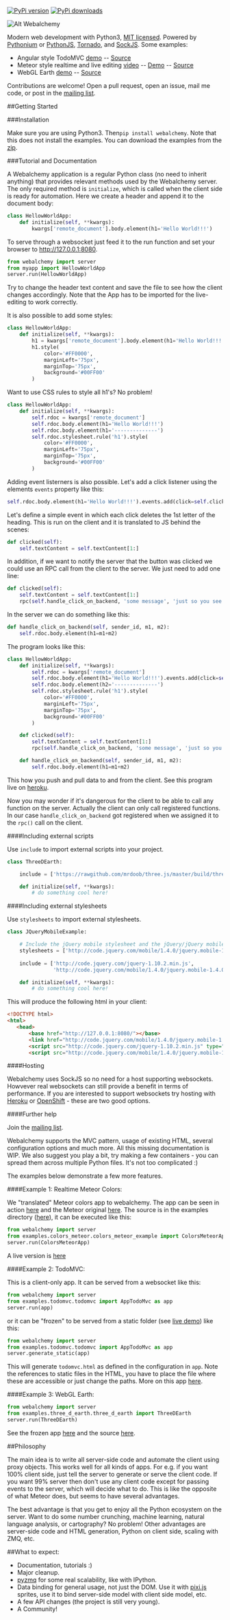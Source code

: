[![PyPi version](https://pypip.in/v/Webalchemy/badge.png)](https://crate.io/packages/Webalchemy/)
[![PyPi downloads](https://pypip.in/d/Webalchemy/badge.png)](https://crate.io/packages/Webalchemy/)

![Alt Webalchemy](https://i.imgur.com/su7TdAd.png "Webalchemy")

Modern web development with Python3, [MIT licensed](LICENSE.txt). Powered by [Pythonium](https://github.com/pythonium/pythonium) or [PythonJS](https://github.com/PythonJS/PythonJS), [Tornado](https://github.com/facebook/tornado), and [SockJS](https://github.com/sockjs/sockjs-client). Some examples:

- Angular style TodoMVC [demo](http://skariel.org/webalchemy/todomvc.html) -- [Source](https://github.com/skariel/webalchemy/tree/master/examples/todomvc)
- Meteor style realtime and live editing [video](https://vimeo.com/74150054) --  [Demo](http://weba-colors.herokuapp.com/) -- [Source](https://github.com/skariel/webalchemy/blob/master/examples/colors_meteor/colors_meteor_example.py)
- WebGL Earth [demo](http://skariel.org/webalchemy/webglearth.html) -- [Source](https://github.com/skariel/webalchemy/blob/master/examples/three_d_earth/three_d_earth.py)

Contributions are welcome! Open a pull request, open an issue, mail me code, or post in the [mailing list](https://groups.google.com/forum/#!forum/webalchemy).

##Getting Started

###Installation

Make sure you are using Python3. Then`pip install webalchemy`. Note that this does not install the examples. You can download the examples from the [zip](https://github.com/skariel/webalchemy/archive/master.zip).

###Tutorial and Documentation

A Webalchemy application is a regular Python class (no need to inherit anything) that provides relevant methods used by the Webalchemy server. The only required method is `initialize`, which is called when the client side is ready for automation. Here we create a header and append it to the document body:

```python
class HellowWorldApp:
    def initialize(self, **kwargs):
        kwargs['remote_document'].body.element(h1='Hello World!!!')
```

To serve through a websocket just feed it to the run function and set your browser to http://127.0.0.1:8080.

```python
from webalchemy import server
from myapp import HellowWorldApp
server.run(HellowWorldApp)
```

Try to change the header text content and save the file to see how the client changes accordingly. Note that the App has to be imported for the live-editing to work correctly.

It is also possible to add some styles:

```Python
class HellowWorldApp:
    def initialize(self, **kwargs):
        h1 = kwargs['remote_document'].body.element(h1='Hello World!!!')
        h1.style(
            color='#FF0000',
            marginLeft='75px',
            marginTop='75px',
            background='#00FF00'
        )
```

Want to use CSS rules to style all h1's? No problem!

```Python
class HellowWorldApp:
    def initialize(self, **kwargs):
        self.rdoc = kwargs['remote_document']
        self.rdoc.body.element(h1='Hello World!!!')
        self.rdoc.body.element(h1='--------------')
        self.rdoc.stylesheet.rule('h1').style(
            color='#FF0000',
            marginLeft='75px',
            marginTop='75px',
            background='#00FF00'
        )
```

Adding event listerners is also possible. Let's add a click listener using the elements `events` property like this:

 ```Python
self.rdoc.body.element(h1='Hello World!!!').events.add(click=self.clicked, translate=True)
 ```

Let's define a simple event in which each click deletes the 1st letter of the heading. This is run on the client and it is translated to JS behind the scenes:

```Python
def clicked(self):
    self.textContent = self.textContent[1:]
```

In addition, if we want to notify the server that the button was clicked we could use an RPC call from the client to the server. We just need to add one line:

```Python
def clicked(self):
    self.textContent = self.textContent[1:]
    rpc(self.handle_click_on_backend, 'some message', 'just so you see how to pass paramaters')
```

In the server we can do something like this:

```Python
def handle_click_on_backend(self, sender_id, m1, m2):
    self.rdoc.body.element(h1=m1+m2)
```

The program looks like this:

```Python
class HellowWorldApp:
    def initialize(self, **kwargs):
        self.rdoc = kwargs['remote_document']
        self.rdoc.body.element(h1='Hello World!!!').events.add(click=self.clicked, translate=True)
        self.rdoc.body.element(h2='--------------')
        self.rdoc.stylesheet.rule('h1').style(
            color='#FF0000',
            marginLeft='75px',
            marginTop='75px',
            background='#00FF00'
        )

    def clicked(self):
        self.textContent = self.textContent[1:]
        rpc(self.handle_click_on_backend, 'some message', 'just so you see how to pass paramaters')

    def handle_click_on_backend(self, sender_id, m1, m2):
        self.rdoc.body.element(h1=m1+m2)
```

This how you push and pull data to and from the client. See this program live on [heroku](http://weba-hello.herokuapp.com/).

Now you may wonder if it's dangerous for the client to be able to call any function on the server. Actually the client can only call registered functions. In our case `handle_click_on_backend` got registered when we assigned it to the `rpc()` call on the client.

####Including external scripts

Use `include` to import external scripts into your project.

```Python
class ThreeDEarth:

    include = ['https://rawgithub.com/mrdoob/three.js/master/build/three.min.js']

    def initialize(self, **kwargs):
        # do something cool here!
```

####Including external stylesheets

Use `stylesheets` to import external stylesheets.

```Python
class JQueryMobileExample:

    # Include the jQuery mobile stylesheet and the jQuery/jQuery mobile scripts
    stylesheets = ['http://code.jquery.com/mobile/1.4.0/jquery.mobile-1.4.0.min.css']
    
    include = ['http://code.jquery.com/jquery-1.10.2.min.js',
               'http://code.jquery.com/mobile/1.4.0/jquery.mobile-1.4.0.min.js']

    def initialize(self, **kwargs):
        # do something cool here!
```

This will produce the following html in your client:

```html
<!DOCTYPE html>
<html>
   <head>
       <base href="http://127.0.0.1:8080/"></base>
       <link href="http://code.jquery.com/mobile/1.4.0/jquery.mobile-1.4.0.min.css" rel="stylesheet"></link>
       <script src="http://code.jquery.com/jquery-1.10.2.min.js" type="text/javascript"></script>
       <script src="http://code.jquery.com/mobile/1.4.0/jquery.mobile-1.4.0.min.js" type="text/javascript"></script>
```

####Hosting

Webalchemy uses SockJS so no need for a host supporting websockets. Howvever real websockets can still provide a
benefit in terms of performance. If you are interested to support websockets try hosting with
[Heroku](https://www.heroku.com/) or [OpenShift](https://www.openshift.com/) - these are two good options.

####Further help

Join the [mailing list](https://groups.google.com/forum/#!forum/webalchemy).

Webalchemy supports the MVC pattern, usage of existing HTML, several configuration options and much more. All this missing documentation is WIP. We also suggest you play a bit, try making a few containers - you can spread them across multiple Python files. It's not too complicated :)

The examples below demonstrate a few more features.

####Example 1: Realtime Meteor Colors:

We "translated" Meteor colors app to webalchemy. The app can be seen in action [here](https://vimeo.com/74150054) and the Meteor original [here](http://www.meteor.com/screencast). The source is in the examples directory ([here](https://github.com/skariel/webalchemy/blob/master/examples/colors_meteor/colors_meteor_example.py)), it can be executed like this:
```python
from webalchemy import server
from examples.colors_meteor.colors_meteor_example import ColorsMeteorApp
server.run(ColorsMeteorApp)
```
A live version is [here](http://weba-colors.herokuapp.com/)

####Example 2: TodoMVC:

This is a client-only app. It can be served from a websocket like this:

```python
from webalchemy import server
from examples.todomvc.todomvc import AppTodoMvc as app
server.run(app)
```

or it can be "frozen" to be served from a static folder (see [live demo](http://skariel.org/webalchemy/todomvc.html)) like this:

```Python
from webalchemy import server
from examples.todomvc.todomvc import AppTodoMvc as app
server.generate_static(app)
```

This will generate `todomvc.html` as defined in the configuration in `app`. Note the references to static files in the HTML, you have to place the file where these are accessible or just change the paths. More on this app [here](https://github.com/skariel/webalchemy/tree/master/examples/todomvc).

####Example 3: WebGL Earth:

```python
from webalchemy import server
from examples.three_d_earth.three_d_earth import ThreeDEarth
server.run(ThreeDEarth)
```

See the frozen app [here](http://skariel.org/webalchemy/webglearth.html) and the source [here](https://github.com/skariel/webalchemy/blob/master/examples/three_d_earth/three_d_earth.py).

##Philosophy

The main idea is to write all server-side code and automate the client using proxy objects. This works well for all kinds of apps. For e.g. if you want 100% client side, just tell the server to generate or serve the client code. If you want 99% server then don't use any client code except for passing events to the server, which will decide what to do. This is like the opposite of what Meteor does, but seems to have several advantages. 

The best advantage is that you get to enjoy all the Python ecosystem on the server. Want to do some number crunching, machine learning, natural language analysis, or cartography? No problem! Other advantages are server-side code and HTML generation, Python on client side, scaling with ZMQ, etc.

##What to expect:

- Documentation, tutorials :)
- Major cleanup.
- [pyzmq](https://github.com/zeromq/pyzmq) for some real scalability, like with IPython.
- Data binding for general usage, not just the DOM. Use it with [pixi.js](https://github.com/GoodBoyDigital/pixi.js/) sprites, use it to bind server-side model with client side model, etc.
- A few API changes (the project is still very young).
- A Community!


